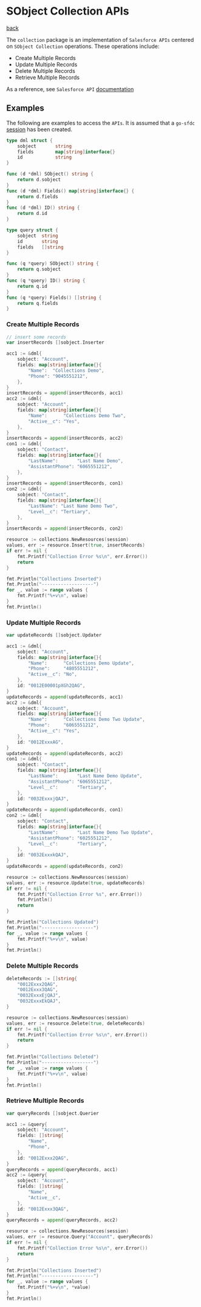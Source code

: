 # SObject Collection APIs
[back](../../README.md)

The `collection` package is an implementation of `Salesforce APIs` centered on `SObject Collection` operations.  These operations include:
* Create Multiple Records
* Update Multiple Records
* Delete Multiple Records
* Retrieve Multiple Records

As a reference, see `Salesforce API` [documentation](https://developer.salesforce.com/docs/atlas.en-us.api_rest.meta/api_rest/resources_composite_sobjects_collections.htm)

## Examples
The following are examples to access the `APIs`.  It is assumed that a `go-sfdc` [session](../../session/README.md) has been created.

```go
type dml struct {
	sobject       string
	fields        map[string]interface{}
	id            string
}

func (d *dml) SObject() string {
	return d.sobject
}
func (d *dml) Fields() map[string]interface{} {
	return d.fields
}
func (d *dml) ID() string {
	return d.id
}

type query struct {
	sobject  string
	id       string
	fields   []string
}

func (q *query) SObject() string {
	return q.sobject
}
func (q *query) ID() string {
	return q.id
}
func (q *query) Fields() []string {
	return q.fields
}
```
### Create Multiple Records
```go
// insert some records
var insertRecords []sobject.Inserter

acc1 := &dml{
	sobject: "Account",
	fields: map[string]interface{}{
		"Name":  "Collections Demo",
		"Phone": "9045551212",
	},
}
insertRecords = append(insertRecords, acc1)
acc2 := &dml{
	sobject: "Account",
	fields: map[string]interface{}{
		"Name":      "Collections Demo Two",
		"Active__c": "Yes",
	},
}
insertRecords = append(insertRecords, acc2)
con1 := &dml{
	sobject: "Contact",
	fields: map[string]interface{}{
		"LastName":       "Last Name Demo",
		"AssistantPhone": "6065551212",
	},
}
insertRecords = append(insertRecords, con1)
con2 := &dml{
	sobject: "Contact",
	fields: map[string]interface{}{
		"LastName": "Last Name Demo Two",
		"Level__c": "Tertiary",
	},
}
insertRecords = append(insertRecords, con2)

resource := collections.NewResources(session)
values, err := resource.Insert(true, insertRecords)
if err != nil {
	fmt.Printf("Collection Error %s\n", err.Error())
	return
}

fmt.Println("Collections Inserted")
fmt.Println("-------------------")
for _, value := range values {
	fmt.Printf("%+v\n", value)
}
fmt.Println()
```
### Update Multiple Records
```go
var updateRecords []sobject.Updater

acc1 := &dml{
	sobject: "Account",
	fields: map[string]interface{}{
		"Name":      "Collections Demo Update",
		"Phone":     "4805551212",
		"Active__c": "No",
	},
	id: "0012E00001pXGh2QAG",
}
updateRecords = append(updateRecords, acc1)
acc2 := &dml{
	sobject: "Account",
	fields: map[string]interface{}{
		"Name":      "Collections Demo Two Update",
		"Phone":     "6065551212",
		"Active__c": "Yes",
	},
	id: "0012ExxxAG",
}
updateRecords = append(updateRecords, acc2)
con1 := &dml{
	sobject: "Contact",
	fields: map[string]interface{}{
		"LastName":       "Last Name Demo Update",
		"AssistantPhone": "6065551212",
		"Level__c":       "Tertiary",
	},
	id: "0032ExxxjQAJ",
}
updateRecords = append(updateRecords, con1)
con2 := &dml{
	sobject: "Contact",
	fields: map[string]interface{}{
		"LastName":       "Last Name Demo Two Update",
		"AssistantPhone": "6025551212",
		"Level__c":       "Tertiary",
	},
	id: "0032ExxxkQAJ",
}
updateRecords = append(updateRecords, con2)

resource := collections.NewResources(session)
values, err := resource.Update(true, updateRecords)
if err != nil {
	fmt.Printf("Collection Error %s", err.Error())
	fmt.Println()
	return
}

fmt.Println("Collections Updated")
fmt.Println("-------------------")
for _, value := range values {
	fmt.Printf("%+v\n", value)
}
fmt.Println()
```
### Delete Multiple Records
```go
deleteRecords := []string{
	"0012Exxx2QAG",
	"0012Exxx3QAG",
	"0032ExxxEjQAJ",
	"0032ExxxEkQAJ",
}

resource := collections.NewResources(session)
values, err := resource.Delete(true, deleteRecords)
if err != nil {
	fmt.Printf("Collection Error %s\n", err.Error())
	return
}

fmt.Println("Collections Deleted")
fmt.Println("-------------------")
for _, value := range values {
	fmt.Printf("%+v\n", value)
}
fmt.Println()

```
### Retrieve Multiple Records
```go
var queryRecords []sobject.Querier

acc1 := &query{
	sobject: "Account",
	fields: []string{
		"Name",
		"Phone",
	},
	id: "0012Exxx2QAG",
}
queryRecords = append(queryRecords, acc1)
acc2 := &query{
	sobject: "Account",
	fields: []string{
		"Name",
		"Active__c",
	},
	id: "0012Exxx3QAG",
}
queryRecords = append(queryRecords, acc2)

resource := collections.NewResources(session)
values, err := resource.Query("Account", queryRecords)
if err != nil {
	fmt.Printf("Collection Error %s\n", err.Error())
	return
}

fmt.Println("Collections Inserted")
fmt.Println("-------------------")
for _, value := range values {
	fmt.Printf("%+v\n", *value)
}
fmt.Println()

```
